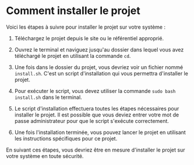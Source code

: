 # Comment installer le projet

Voici les étapes à suivre pour installer le projet sur votre système :

1. Téléchargez le projet depuis le site ou le référentiel approprié.

2. Ouvrez le terminal et naviguez jusqu'au dossier dans lequel vous avez téléchargé le projet en utilisant la commande `cd`.

3. Une fois dans le dossier du projet, vous devriez voir un fichier nommé `install.sh`. C'est un script d'installation qui vous permettra d'installer le projet.

4. Pour exécuter le script, vous devez utiliser la commande `sudo bash install.sh` dans le terminal.

5. Le script d'installation effectuera toutes les étapes nécessaires pour installer le projet. Il est possible que vous deviez entrer votre mot de passe administrateur pour que le script s'exécute correctement.

6. Une fois l'installation terminée, vous pouvez lancer le projet en utilisant les instructions spécifiques pour ce projet.

En suivant ces étapes, vous devriez être en mesure d'installer le projet sur votre système en toute sécurité.
